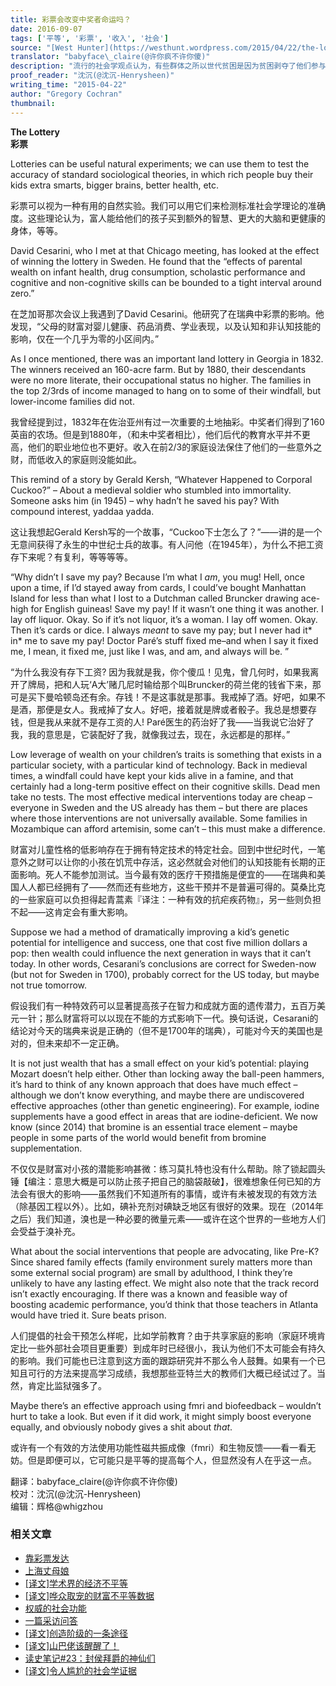 ```yaml
---
title: 彩票会改变中奖者命运吗？
date: 2016-09-07
tags: ['平等', '彩票', '收入', '社会']
source: "[West Hunter](https://westhunt.wordpress.com/2015/04/22/the-lottery/)"
translator: "babyface\_claire(@许你疯不许你傻)"
description: "流行的社会学观点认为，有些群体之所以世代贫困是因为贫困剥夺了他们参与社会竞争的能力，因而贫困会自动创造新的贫困，假如某种力量能将孩子们拉到同一条起跑线上，不平等便可消除，如果这种说法成立，那么彩票中奖大概是改变命运的最佳机会了，是这样吗？"
proof_reader: "沈沉(@沈沉-Henrysheen)"
writing_time: "2015-04-22"
author: "Gregory Cochran"
thumbnail:
---
```


**The Lottery**  
**彩票**

Lotteries can be useful natural experiments; we can use them to test the accuracy of standard sociological theories, in which rich people buy their kids extra smarts, bigger brains, better health, etc.

彩票可以视为一种有用的自然实验。我们可以用它们来检测标准社会学理论的准确度。这些理论认为，富人能给他们的孩子买到额外的智慧、更大的大脑和更健康的身体，等等。

David Cesarini, who I met at that Chicago meeting, has looked at the effect of winning the lottery in Sweden. He found that the “effects of parental wealth on infant health, drug consumption, scholastic performance and cognitive and non-cognitive skills can be bounded to a tight interval around zero.”

在芝加哥那次会议上我遇到了David Cesarini。他研究了在瑞典中彩票的影响。他发现，“父母的财富对婴儿健康、药品消费、学业表现，以及认知和非认知技能的影响，仅在一个几乎为零的小区间内。”

As I once mentioned, there was an important land lottery in Georgia in 1832. The winners received an 160-acre farm. But by 1880, their descendants were no more literate, their occupational status no higher. The families in the top 2/3rds of income managed to hang on to some of their windfall, but lower-income families did not.

我曾经提到过，1832年在佐治亚州有过一次重要的土地抽彩。中奖者们得到了160英亩的农场。但是到1880年，（和未中奖者相比），他们后代的教育水平并不更高，他们的职业地位也不更好。收入在前2/3的家庭设法保住了他们的一些意外之财，而低收入的家庭则没能如此。

This remind of a story by Gerald Kersh, “Whatever Happened to Corporal Cuckoo?” – About a medieval soldier who stumbled into immortality. Someone asks him (in 1945) – why hadn’t he saved his pay? With compound interest, yaddaa yadda.

这让我想起Gerald Kersh写的一个故事，“Cuckoo下士怎么了？”——讲的是一个无意间获得了永生的中世纪士兵的故事。有人问他（在1945年），为什么不把工资存下来呢？有复利，等等等等。

“Why didn’t I save my pay? Because I’m what I *am*, you mug! Hell, once upon a time, if I’d stayed away from cards, I could’ve bought Manhattan Island for less than what I lost to a Dutchman called Bruncker drawing ace-high for English guineas! Save my pay! If it wasn’t one thing it was another. I lay off liquor. Okay. So if it’s not liquor, it’s a woman. I lay off women. Okay. Then it’s cards or dice. I always *meant* to save my pay; but I never had it* in* me to save my pay! Doctor Paré’s stuff fixed me–and when I say it fixed me, I mean, it fixed me, just like I was, and am, and always will be. ”

“为什么我没有存下工资? 因为我就是我，你个傻瓜！见鬼，曾几何时，如果我离开了牌局，把和人玩‘A大’赌几尼时输给那个叫Bruncker的荷兰佬的钱省下来，那可是买下曼哈顿岛还有余。存钱！不是这事就是那事。我戒掉了酒。好吧，如果不是酒，那便是女人。我戒掉了女人。好吧，接着就是牌或者骰子。我总是想要存钱，但是我从来就不是存工资的人! Paré医生的药治好了我——当我说它治好了我，我的意思是，它装配好了我，就像我过去，现在，永远都是的那样。”

Low leverage of wealth on your children’s traits is something that exists in a particular society, with a particular kind of technology. Back in medieval times, a windfall could have kept your kids alive in a famine, and that certainly had a long-term positive effect on their cognitive skills. Dead men take no tests. The most effective medical interventions today are cheap – everyone in Sweden and the US already has them – but there are places where those interventions are not universally available. Some families in Mozambique can afford artemisin, some can’t – this must make a difference.

财富对儿童性格的低影响存在于拥有特定技术的特定社会。回到中世纪时代，一笔意外之财可以让你的小孩在饥荒中存活，这必然就会对他们的认知技能有长期的正面影响。死人不能参加测试。当今最有效的医疗干预措施是便宜的——在瑞典和美国人人都已经拥有了——然而还有些地方，这些干预并不是普遍可得的。莫桑比克的一些家庭可以负担得起青蒿素『译注：一种有效的抗疟疾药物』，另一些则负担不起——这肯定会有重大影响。

Suppose we had a method of dramatically improving a kid’s genetic potential for intelligence and success, one that cost five million dollars a pop: then wealth could influence the next generation in ways that it can’t today. In other words, Cesarani’s conclusions are correct for Sweden-now (but not for Sweden in 1700), probably correct for the US today, but maybe not true tomorrow.

假设我们有一种特效药可以显著提高孩子在智力和成就方面的遗传潜力，五百万美元一针；那么财富将可以以现在不能的方式影响下一代。换句话说，Cesarani的结论对今天的瑞典来说是正确的（但不是1700年的瑞典），可能对今天的美国也是对的，但未来却不一定正确。

It is not just wealth that has a small effect on your kid’s potential: playing Mozart doesn’t help either. Other than locking away the ball-peen hammers, it’s hard to think of any known approach that does have much effect – although we don’t know everything, and maybe there are undiscovered effective approaches (other than genetic engineering). For example, iodine supplements have a good effect in areas that are iodine-deficient. We now know (since 2014) that bromine is an essential trace element – maybe people in some parts of the world would benefit from bromine supplementation.

不仅仅是财富对小孩的潜能影响甚微：练习莫扎特也没有什么帮助。除了锁起圆头锤【编注：意思大概是可以防止孩子把自己的脑袋敲破】，很难想象任何已知的方法会有很大的影响——虽然我们不知道所有的事情，或许有未被发现的有效方法（除基因工程以外）。比如，碘补充剂对碘缺乏地区有很好的效果。现在（2014年之后）我们知道，溴也是一种必要的微量元素——或许在这个世界的一些地方人们会受益于溴补充。

What about the social interventions that people are advocating, like Pre-K? Since shared family effects (family environment surely matters more than some external social program) are small by adulthood, I think they’re unlikely to have any lasting effect. We might also note that the track record isn’t exactly encouraging. If there was a known and feasible way of boosting academic performance, you’d think that those teachers in Atlanta would have tried it. Sure beats prison.

人们提倡的社会干预怎么样呢，比如学前教育？由于共享家庭的影响（家庭环境肯定比一些外部社会项目更重要）到成年时已经很小，我认为他们不太可能会有持久的影响。我们可能也已注意到这方面的跟踪研究并不那么令人鼓舞。如果有一个已知且可行的方法来提高学习成绩，我想那些亚特兰大的教师们大概已经试过了。当然，肯定比监狱强多了。

Maybe there’s an effective approach using fmri and biofeedback – wouldn’t hurt to take a look. But even if it did work, it might simply boost everyone equally, and obviously nobody gives a shit about *that*.

或许有一个有效的方法使用功能性磁共振成像（fmri）和生物反馈——看一看无妨。但是即便可以，它可能只是平等的提高每个人，但显然没有人在乎这一点。


翻译：babyface\_claire(@许你疯不许你傻)  
校对：沈沉(@沈沉-Henrysheen)  
编辑：辉格@whigzhou


### 相关文章

* [靠彩票发达](https://headsalon.org/archives/7191.html "靠彩票发达")
* [上海丈母娘](https://headsalon.org/archives/7046.html "上海丈母娘")
* [[译文]学术界的经济不平等](https://headsalon.org/archives/6196.html "[译文]学术界的经济不平等")
* [[译文]哗众取宠的财富不平等数据](https://headsalon.org/archives/5777.html "[译文]哗众取宠的财富不平等数据")
* [权威的社会功能](https://headsalon.org/archives/7825.html "权威的社会功能")
* [一篇采访问答](https://headsalon.org/archives/7586.html "一篇采访问答")
* [[译文]创造阶级的一条途径](https://headsalon.org/archives/7528.html "[译文]创造阶级的一条途径")
* [[译文]山巴佬该醒醒了！](https://headsalon.org/archives/7515.html "[译文]山巴佬该醒醒了！")
* [读史笔记#23：封侯拜爵的神仙们](https://headsalon.org/archives/7495.html "读史笔记#23：封侯拜爵的神仙们")
* [[译文]令人尴尬的社会学证据](https://headsalon.org/archives/7481.html "[译文]令人尴尬的社会学证据")
